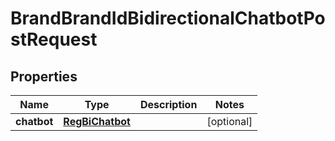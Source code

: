 

# BrandBrandIdBidirectionalChatbotPostRequest


## Properties

| Name | Type | Description | Notes |
|------------ | ------------- | ------------- | -------------|
|**chatbot** | [**RegBiChatbot**](RegBiChatbot.md) |  |  [optional] |



